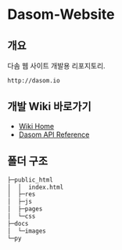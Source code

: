 # Dasom-Website

## 개요
다솜 웹 사이트 개발용 리포지토리.
```url
http://dasom.io
```

## 개발 Wiki 바로가기
* [Wiki Home](https://github.com/KHU-Dasom/Dasom-Website-wiki/Home)
* [Dasom API Reference](https://github.com/KHU-Dasom/Dasom-Website-wiki/Rest-API)

## 폴더 구조
```sh
├─public_html
│  │  index.html
│  ├─res
│  ├─js
│  ├─pages
│  └─css
├─docs
│  └─images
└─py
```